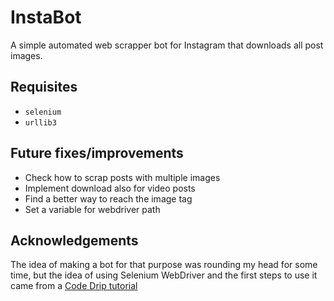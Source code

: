 # InstaBot
A simple automated web scrapper bot for Instagram that downloads all post images.

## Requisites
- `selenium`
- `urllib3`

## Future fixes/improvements
- Check how to scrap posts with multiple images
- Implement download also for video posts
- Find a better way to reach the image tag
- Set a variable for webdriver path

## Acknowledgements
The idea of making a bot for that purpose was rounding my head for some time, but the idea of using Selenium WebDriver and the first steps to use it came from a [Code Drip tutorial](https://www.youtube.com/watch?v=d2GBO_QjRlo)